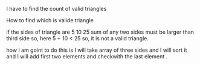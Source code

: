 I have to find the count of valid triangles

How to find which is valide triangle

if the sides of triangle are 5 10 25
sum of any two sides must be larger than third side so, here 5 + 10 < 25
so, it is not a valid triangle.

how I am goint to do this is
I will take array of three sides and I will sort it and I will add first two elements and checkwith the last element .
